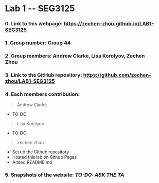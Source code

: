 # Lab 1 -- SEG3125

### 0. Link to this webpage: https://zechen-zhou.github.io/LAB1-SEG3125
### 1. Group number: Group 44
### 2. Group members: Andrew Clarke, Lisa Korolyov, Zechen Zhou
### 3. Link to the GitHub repository: https://github.com/zechen-zhou/LAB1-SEG3125
### 4. Each members contribution:

>Andrew Clarke
* TO-DO

>Lisa Korolyov
* TO-DO

>Zechen Zhou
* Set up the Github repository
* Hosted this lab on Github Pages
* Added README.md

### 5. Snapshots of the website:  *TO-DO: ASK THE TA*